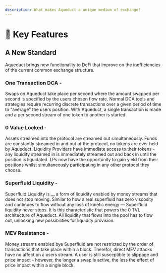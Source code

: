 ```yaml
---
description: What makes Aqueduct a unique medium of exchange?
---
```


# 🔑 Key Features

## A New Standard

Aqueduct brings new functionality to DeFi that improve on the inefficiencies of the current common exchange structure.&#x20;

### One Transaction DCA -

Swaps on Aqueduct take place per second where the amount swapped per second is specified by the users chosen flow rate. Normal DCA tools and strategies require recurring discrete transactions over a given period of time to "average" the users position. With Aqueduct, a single transaction is made and a per second stream of one token to another is started.

### 0 Value Locked -

Assets streamed into the protocol are streamed out simultaneously. Funds are constantly streamed in and out of the protocol, no tokens are ever held by Aqueduct. Liquidity Providers have immediate access to their tokens - any liquidity streamed in is immediately streamed out and back in until the position is liquidated. LPs now have the opportunity to gain yield from their positions whilst simultaneously participating in any other protocol they choose.

### Superfluid Liquidity -&#x20;

Superfluid Liquidity is __ a form of liquidity enabled by money streams that does not stop moving. Similar to how a real superfluid has zero viscosity and continues to flow without any loss of kinetic energy — Superfluid liquidity never stops. It is this characteristic that powers the 0 TVL architecture of Aqueduct. All liquidity that flows into the pool has to flow out, unlocking new possibilities for liquidity provision.

### MEV Resistance -

Money streams enabled bye Superfluid are not restricted by the order of transactions that take place within a block. Therefor, direct MEV attacks have no affect on a users stream. A user is still susceptible to slippage and price impact - however, the longer a swap is active, the less the effect of price impact within a single block.

